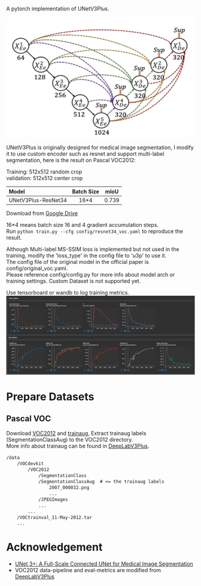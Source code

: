 

A pytorch implementation of UNetV3Plus.  

![](assets/arch.png)

UNetV3Plus is originally designed for medical image segmentation, I modify it to use custom encoder such as resnet and support multi-label segmentation, here is the result on Pascal VOC2012:

Training: 512x512 random crop  
validation: 512x512 center crop

|  Model          | Batch Size  |  mIoU        |
| :--------        | :-------------: | :----:   | 
| UNetV3Plus-ResNet34       | 16*4      |   0.739     |

  
Download from [Google Drive](https://drive.google.com/drive/folders/17fRLtYMA2LZdL7QDr7OF76uhN9GIK5uP?usp=sharing)

16*4 means batch size 16 and 4 gradient accumulation steps.  
Run ```python train.py --cfg config/resnet34_voc.yaml``` to reproduce the result.   

Although Multi-label MS-SSIM loss is implemented but not used in the training, modify the 'loss_type' in the config file to 'u3p' to use it.   
The config file of the original model in the official paper is config/original_voc.yaml.   
Please reference config/config.py for more info about model arch or training settings. Custom Dataset is not supported yet.  

Use tensorboard or wandb to log training metrics.  
![](assets/logging.png)


# Prepare Datasets
## Pascal VOC
Download [VOC2012](http://host.robots.ox.ac.uk/pascal/VOC/voc2012/VOCtrainval_11-May-2012.tar) and [trainaug](https://www.dropbox.com/s/oeu149j8qtbs1x0/SegmentationClassAug.zip?dl=0), 
Extract trainaug labels (SegmentationClassAug) to the VOC2012 directory.  
More info about trainaug can be found in [DeepLabV3Plus](https://github.com/VainF/DeepLabV3Plus-Pytorch/blob/master/README.md).  

```
/data
    /VOCdevkit  
        /VOC2012
            /SegmentationClass
            /SegmentationClassAug  # <= the trainaug labels
                2007_000032.png
                ...
            /JPEGImages
            ...
        ...
    /VOCtrainval_11-May-2012.tar
    ...
```

# Acknowledgement
* [UNet 3+: A Full-Scale Connected UNet for Medical Image Segmentation](https://arxiv.org/abs/2004.08790)
* VOC2012 data-pipeline and eval-metrics are modified from  [DeepLabV3Plus](https://github.com/VainF/DeepLabV3Plus-Pytorch/blob/master)
